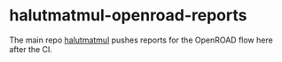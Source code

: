 # halutmatmul-openroad-reports

The main repo [halutmatmul](https://github.com/joennlae/halutmatmul) pushes reports for the OpenROAD flow here after the CI.
